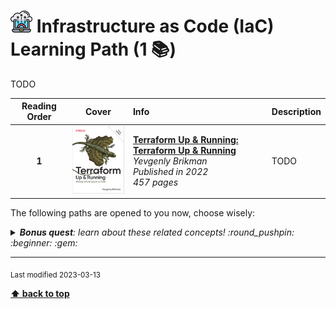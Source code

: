 [//]: # (Auto generated file from templates)

# <img height="35" src="/assets/learning-paths/icons/iac.png" alt="iac" title="Infrastructure as Code (IaC)"/> Infrastructure as Code (IaC) Learning Path (1 :books:)

TODO

| Reading Order | Cover | Info | Description |
| :---: | :---: | :--- | :--- |
| **1** | ![img](/assets/books/covers/terraform-up-and-running.jpeg) | [**Terraform Up & Running: Terraform Up & Running**](https://learning.oreilly.com/library/view/-/9781098116736/) <br> *Yevgenly Brikman* <br> *Published in 2022* <br> *457 pages* <br>  | TODO |

The following paths are opened to you now, choose wisely:



<details><summary><i><b>Bonus quest</b>: learn about these related concepts! :round_pushpin: :beginner: :gem: </i></summary>
<p>

<sub>#cloud-engineering #automation #state-management #fault-recovery #terraform #pulumi #crossplane #ansible</sub>

</p>
</details>

---
<sub>Last modified 2023-03-13</sub>

[**⬆ back to top**](#infrastructure-as-code-(iac)-learning-path)
